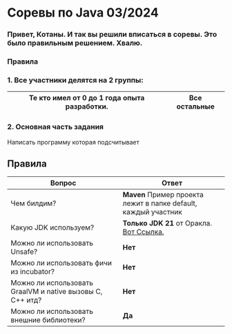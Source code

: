 # Соревы по Java 03/2024

### Привет, Котаны. И так вы решили вписаться в соревы. Это было правильным решением. Хвалю.

### Правила

### 1. Все участники делятся на 2 группы:

| Те кто имел от 0 до 1 года опыта разработки. | Все остальные |
|----------------------------------------------|---------------|

### 2. Основная часть задания 
Написать программу которая подсчитывает



## Правила

| Вопрос                                                    | Ответ                                                                                           |
|-----------------------------------------------------------|-------------------------------------------------------------------------------------------------|
| Чем билдим?                                               | **Maven** Пример проекта лежит в папке default, каждый участник                                 |
| Какую JDK используем?                                     | **Только JDK 21** от Оракла. [Вот Ссылка.](https://www.oracle.com/java/technologies/downloads/) |
| Можно ли использовать Unsafe?                             | **Нет**                                                                                         |
| Можно ли использовать фичи из incubator?                  | **Нет**                                                                                         |
| Можно ли использовать GraalVM и native вызовы С, C++ итд? | **Нет**                                                                                         |
| Можно ли использовать внешние библиотеки?                 | **Да**                                                                                          |



